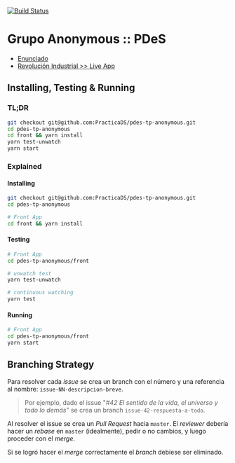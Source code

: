 [![Build Status](https://travis-ci.org/PracticaDS/pdes-tp-anonymous.svg?branch=master)](https://travis-ci.org/PracticaDS/pdes-tp-anonymous)

# Grupo Anonymous :: PDeS

* [Enunciado](.pdes/)
* [Revolución Industrial >> Live App](https://practicads.github.io/pdes-tp-anonymous/)

## Installing, Testing & Running

### TL;DR

```sh
git checkout git@github.com:PracticaDS/pdes-tp-anonymous.git
cd pdes-tp-anonymous
cd front && yarn install
yarn test-unwatch
yarn start
```

### Explained

#### Installing


```sh
git checkout git@github.com:PracticaDS/pdes-tp-anonymous.git
cd pdes-tp-anonymous

# Front App
cd front && yarn install
```

#### Testing

```sh
# Front App
cd pdes-tp-anonymous/front

# unwatch test
yarn test-unwatch

# continuous watching 
yarn test
```

#### Running

```sh
# Front App
cd pdes-tp-anonymous/front
yarn start
```

## Branching Strategy

Para resolver cada _issue_ se crea un branch con el número y una referencia al nombre: `issue-NN-descripcion-breve`.

> Por ejemplo, dado el issue "_#42 El sentido de la vida, el universo y todo lo demás_"
> se crea un branch `issue-42-respuesta-a-todo`.

Al resolver el issue se crea un _Pull Request_ hacia `master`. El _reviewer_ debería
hacer un _rebase_ en `master` (idealmente), pedir o no cambios, y luego proceder con
el _merge_.

Si se logró hacer el _merge_ correctamente el _branch_ debiese ser eliminado.

